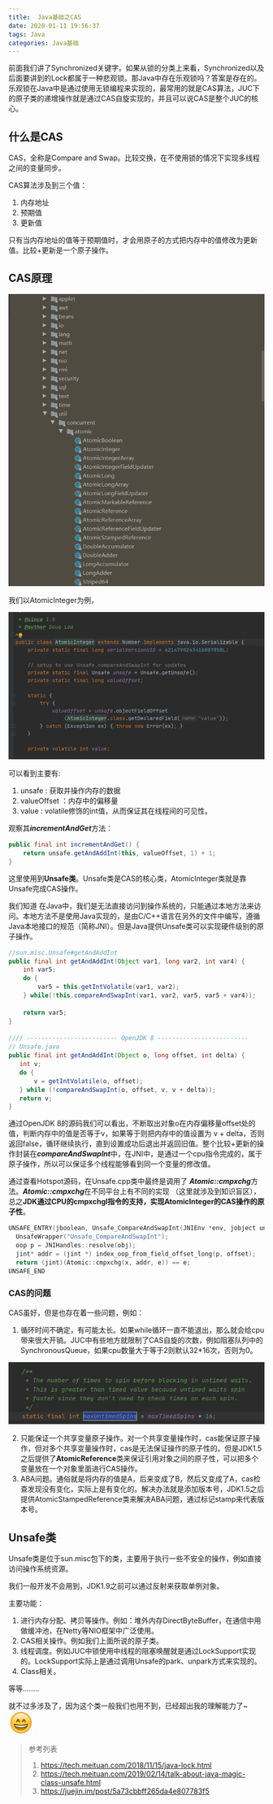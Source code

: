 ```yaml
---
title:  Java基础之CAS
date: 2020-01-11 19:56:37
tags: Java
categories: Java基础
---
```


前面我们讲了Synchronized关键字。如果从锁的分类上来看，Synchronized以及后面要讲到的Lock都属于一种悲观锁。那Java中存在乐观锁吗？答案是存在的。乐观锁在Java中是通过使用无锁编程来实现的，最常用的就是CAS算法，JUC下的原子类的递增操作就是通过CAS自旋实现的，并且可以说CAS是整个JUC的核心。

<!-- more -->

## 什么是CAS

CAS，全称是Compare and Swap。比较交换，在不使用锁的情况下实现多线程之间的变量同步。

CAS算法涉及到三个值：

1. 内存地址
2. 预期值
3. 更新值

只有当内存地址的值等于预期值时，才会用原子的方式把内存中的值修改为更新值。比较+更新是一个原子操作。

## CAS原理

![](cas/image-20200430212433774.png)

我们以AtomicInteger为例，

![](cas/image-20200430215459607.png)

可以看到主要有:

1. unsafe : 获取并操作内存的数据
2. valueOffset ：内存中的偏移量
3. value : volatile修饰的int值，从而保证其在线程间的可见性。

观察其***incrementAndGet***方法：

```java
public final int incrementAndGet() {
    return unsafe.getAndAddInt(this, valueOffset, 1) + 1;
}
```

这里使用到**Unsafe类**。Unsafe类是CAS的核心类，AtomicInteger类就是靠Unsafe完成CAS操作。

我们知道 在Java中，我们是无法直接访问到操作系统的，只能通过本地方法来访问。本地方法不是使用Java实现的，是由C/C++语言在另外的文件中编写，遵循Java本地接口的规范（简称JNI）。但是Java提供Unsafe类可以实现硬件级别的原子操作。

```java
//sun.misc.Unsafe#getAndAddInt
public final int getAndAddInt(Object var1, long var2, int var4) {
    int var5;
    do {
        var5 = this.getIntVolatile(var1, var2);
    } while(!this.compareAndSwapInt(var1, var2, var5, var5 + var4));

    return var5;
}

//// ------------------------- OpenJDK 8 -------------------------
// Unsafe.java
public final int getAndAddInt(Object o, long offset, int delta) {
   int v;
   do {
       v = getIntVolatile(o, offset);
   } while (!compareAndSwapInt(o, offset, v, v + delta));
   return v;
}
```

通过OpenJDK 8的源码我们可以看出，不断取出对象o在内存偏移量offset处的值，判断内存中的值是否等于v，如果等于则把内存中的值设置为 v + delta，否则返回false，循环继续执行，直到设置成功后退出并返回旧值。整个比较+更新的操作封装在***compareAndSwapInt***中，在JNI中，是通过一个cpu指令完成的，属于原子操作，所以可以保证多个线程能够看到同一个变量的修改值。

通过查看Hotspot源码，在Unsafe.cpp类中最终是调用了 ***Atomic::cmpxchg***方法。***Atomic::cmpxchg***在不同平台上有不同的实现 （这里就涉及到知识盲区），总之**JDK通过CPU的cmpxchgl指令的支持，实现AtomicInteger的CAS操作的原子性**。

```c
UNSAFE_ENTRY(jboolean, Unsafe_CompareAndSwapInt(JNIEnv *env, jobject unsafe, jobject obj, jlong offset, jint e, jint x))
  UnsafeWrapper("Unsafe_CompareAndSwapInt");
  oop p = JNIHandles::resolve(obj);
  jint* addr = (jint *) index_oop_from_field_offset_long(p, offset);
  return (jint)(Atomic::cmpxchg(x, addr, e)) == e;
UNSAFE_END
```

### CAS的问题

CAS虽好，但是也存在着一些问题，例如：

1. 循环时间不确定，有可能太长。如果while循环一直不能退出，那么就会给cpu带来很大开销。JUC中有些地方就限制了CAS自旋的次数，例如阻塞队列中的SynchronousQueue，如果cpu数量大于等于2则默认32*16次，否则为0。

![SynchronousQueue](cas/image-20200430223919655.png)

2. 只能保证一个共享变量原子操作。对一个共享变量操作时，cas能保证原子操作，但对多个共享变量操作时，cas是无法保证操作的原子性的。但是JDK1.5之后提供了**AtomicReference**类来保证引用对象之间的原子性，可以把多个变量放在一个对象里面进行CAS操作。
3. ABA问题。通俗就是将内存的值是A，后来变成了B，然后又变成了A，cas检查发现没有变化，实际上是有变化的。解决办法就是添加版本号，JDK1.5之后提供AtomicStampedReference类来解决ABA问题，通过标记stamp来代表版本号。

## Unsafe类

Unsafe类是位于sun.misc包下的类，主要用于执行一些不安全的操作，例如直接访问操作系统资源。

我们一般开发不会用到，JDK1.9之前可以通过反射来获取单例对象。

主要功能：

1. 进行内存分配、拷贝等操作。例如：堆外内存DirectByteBuffer，在通信中用做缓冲池，在Netty等NIO框架中广泛使用。
2. CAS相关操作。例如我们上面所说的原子类。
3. 线程调度。例如JUC中锁使用中线程的阻塞唤醒就是通过LockSupport实现的。LockSupport实际上是通过调用Unsafe的park、unpark方式来实现的。
4. Class相关。

等等........

就不过多涉及了，因为这个类一般我们也用不到，已经超出我的理解能力了~![](cas/012743C4.png)



>参考列表
>
>1. https://tech.meituan.com/2018/11/15/java-lock.html
>2. https://tech.meituan.com/2019/02/14/talk-about-java-magic-class-unsafe.html
>3. https://juejin.im/post/5a73cbbff265da4e807783f5
>
>

